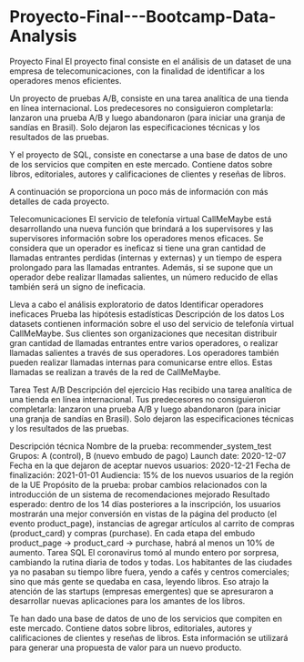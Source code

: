 # Proyecto-Final---Bootcamp-Data-Analysis

Proyecto Final
El proyecto final consiste en el análisis de un dataset de una empresa de telecomunicaciones, con la finalidad de identificar a los operadores menos eficientes.

Un proyecto de pruebas A/B, consiste en una tarea analítica de una tienda en línea internacional. Los predecesores no consiguieron completarla: lanzaron una prueba A/B y luego abandonaron (para iniciar una granja de sandías en Brasil). Solo dejaron las especificaciones técnicas y los resultados de las pruebas.

Y el proyecto de SQL, consiste en conectarse a una base de datos de uno de los servicios que compiten en este mercado. Contiene datos sobre libros, editoriales, autores y calificaciones de clientes y reseñas de libros.

A continuación se proporciona un poco más de información con más detalles de cada proyecto.

Telecomunicaciones
El servicio de telefonía virtual CallMeMaybe está desarrollando una nueva función que brindará a los supervisores y las supervisores información sobre los operadores menos eficaces. Se considera que un operador es ineficaz si tiene una gran cantidad de llamadas entrantes perdidas (internas y externas) y un tiempo de espera prolongado para las llamadas entrantes. Además, si se supone que un operador debe realizar llamadas salientes, un número reducido de ellas también será un signo de ineficacia.

Lleva a cabo el análisis exploratorio de datos
Identificar operadores ineficaces
Prueba las hipótesis estadísticas
Descripción de los datos
Los datasets contienen información sobre el uso del servicio de telefonía virtual CallMeMaybe. Sus clientes son organizaciones que necesitan distribuir gran cantidad de llamadas entrantes entre varios operadores, o realizar llamadas salientes a través de sus operadores. Los operadores también pueden realizar llamadas internas para comunicarse entre ellos. Estas llamadas se realizan a través de la red de CallMeMaybe.

Tarea
Test A/B
Descripción del ejercicio
Has recibido una tarea analítica de una tienda en línea internacional. Tus predecesores no consiguieron completarla: lanzaron una prueba A/B y luego abandonaron (para iniciar una granja de sandías en Brasil). Solo dejaron las especificaciones técnicas y los resultados de las pruebas.

Descripción técnica
Nombre de la prueba: recommender_system_test
Grupos: А (control), B (nuevo embudo de pago)
Launch date: 2020-12-07
Fecha en la que dejaron de aceptar nuevos usuarios: 2020-12-21
Fecha de finalización: 2021-01-01
Audiencia: 15% de los nuevos usuarios de la región de la UE
Propósito de la prueba: probar cambios relacionados con la introducción de un sistema de recomendaciones mejorado
Resultado esperado: dentro de los 14 días posteriores a la inscripción, los usuarios mostrarán una mejor conversión en vistas de la página del producto (el evento product_page), instancias de agregar artículos al carrito de compras (product_card) y compras (purchase). En cada etapa del embudo product_page → product_card → purchase, habrá al menos un 10% de aumento.
Tarea
SQL
El coronavirus tomó al mundo entero por sorpresa, cambiando la rutina diaria de todos y todas. Los habitantes de las ciudades ya no pasaban su tiempo libre fuera, yendo a cafés y centros comerciales; sino que más gente se quedaba en casa, leyendo libros. Eso atrajo la atención de las startups (empresas emergentes) que se apresuraron a desarrollar nuevas aplicaciones para los amantes de los libros.

Te han dado una base de datos de uno de los servicios que compiten en este mercado. Contiene datos sobre libros, editoriales, autores y calificaciones de clientes y reseñas de libros. Esta información se utilizará para generar una propuesta de valor para un nuevo producto.
